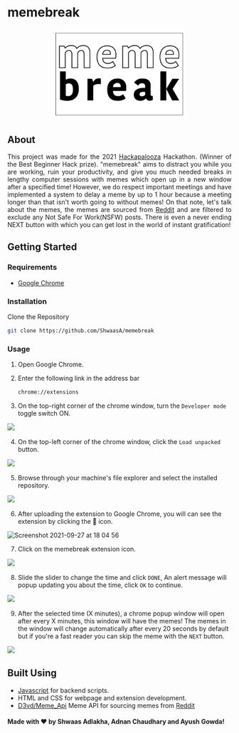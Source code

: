 # memebreak
<p align = "center">
  <img src="https://github.com/ShwaasA/memebreak/blob/main/master.png"/ width="300px" height="auto">
</p>

## About 
<p align ="justify">
  This project was made for the 2021 <a href="https://hackapalooza.dev" target="_blank">Hackapalooza</a> Hackathon. (Winner of the Best Beginner Hack prize).   
"memebreak" aims to distract you while you are working, ruin your productivity, and give you much needed breaks in lengthy computer sessions with memes which open up in a new window after a specified time! However, we do respect important meetings and have implemented a system to delay a meme by up to 1 hour because a meeting longer than that isn't worth going to without memes! On that note, let's talk about the memes, the memes are sourced from <a href="https://reddit.com">Reddit</a> and are filtered to exclude any Not Safe For Work(NSFW) posts. There is even a never ending NEXT button with which you can get lost in the world of instant gratification!
</p>

## Getting Started 

### Requirements

- <a href="https://www.google.com/chrome/">Google Chrome</a>

### Installation
Clone the Repository
   ```sh
   git clone https://github.com/ShwaasA/memebreak
   ```
### Usage
1. Open Google Chrome.
2. Enter the following link in the address bar
   ```sh
   chrome://extensions
   ```

3. On the top-right corner of the chrome window, turn the `Developer mode` toggle switch ON.

![](https://user-images.githubusercontent.com/90902223/134905543-845ca311-2a0d-4d37-be67-80015b445c1c.png)

4. On the top-left corner of the chrome window, click the `Load unpacked` button.

![](https://user-images.githubusercontent.com/90902223/134905834-ac2efb34-4abc-40c8-bc0e-ad8044012ea4.png)

5. Browse through your machine's file explorer and select the installed repository.

<img src="https://user-images.githubusercontent.com/90902223/134907889-30b61982-0885-4b10-a523-39c6158d26d0.png" width="400px" height="auto"/>

6. After uploading the extension to Google Chrome, you will can see the extension by clicking the 🧩 icon. <!-- ![Screenshot 2021-09-27 at 18 07 01](https://user-images.githubusercontent.com/90902223/134909403-9f0a2f6d-4012-428f-8f1a-875e79aff034.png) -->

![Screenshot 2021-09-27 at 18 04 56](https://user-images.githubusercontent.com/90902223/134909501-7c00a46a-0ffe-4016-afa9-5e20db529bd5.png)

7. Click on the memebreak extension icon.

<img src="https://user-images.githubusercontent.com/90902223/134909958-161adfe6-2d4a-4338-ac42-6ecd267934bc.png" width="400px" height="auto"/>

8. Slide the slider to change the time and click `DONE`, An alert message will popup updating you about the time, click `OK` to continue.

<img src="https://user-images.githubusercontent.com/90902223/134910747-c51c7fed-aaf0-4ae0-af9b-b1fbea183545.png" width="500px" height="auto"/>

9. After the selected time (X minutes), a chrome popup window will open after every X minutes, this window will have the memes! The memes in the window will change automatically after every 20 seconds by default but if you're a fast reader you can skip the meme with the `NEXT` button.

<img src="https://user-images.githubusercontent.com/90902223/134912026-28740e17-0e8f-43d4-be92-fe24a9ca1b3a.png"/>

## Built Using
- <a href="https://www.javascript.com">Javascript</a> for backend scripts.
- HTML and CSS for webpage and extension development.
- <a href="https://github.com/D3vd/Meme_Api">D3vd/Meme_Api</a> Meme API for sourcing memes from <a href="https://reddit.com">Reddit</a>

#### Made with ❤️ by Shwaas Adlakha, Adnan Chaudhary and Ayush Gowda!

